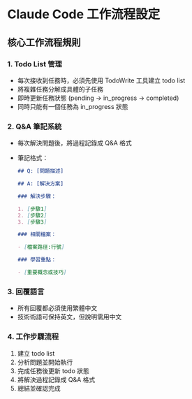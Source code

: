 # Claude Code 工作流程設定

## 核心工作流程規則

### 1. Todo List 管理

- 每次接收到任務時，必須先使用 TodoWrite 工具建立 todo list
- 將複雜任務分解成具體的子任務
- 即時更新任務狀態 (pending -> in_progress -> completed)
- 同時只能有一個任務為 in_progress 狀態

### 2. Q&A 筆記系統

- 每次解決問題後，將過程記錄成 Q&A 格式
- 筆記格式：

  ```markdown
  ## Q: [問題描述]

  ## A: [解決方案]

  ### 解決步驟：

  1. [步驟1]
  2. [步驟2]
  3. [步驟3]

  ### 相關檔案：

  - [檔案路径:行號]

  ### 學習重點：

  - [重要概念或技巧]
  ```

### 3. 回覆語言

- 所有回覆都必須使用繁體中文
- 技術術語可保持英文，但說明需用中文

### 4. 工作步驟流程

1. 建立 todo list
2. 分析問題並開始執行
3. 完成任務後更新 todo 狀態
4. 將解決過程記錄成 Q&A 格式
5. 總結並確認完成
